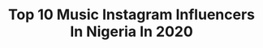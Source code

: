 ---
title: Top 10 Music Instagram Influencers In Nigeria In 2020
description: >-
  Find top music Instagram influencers in Nigeria in 2020. Most popular hashtags: #exploremore #stayhome #fashion #quarantine.
platform: Instagram
profiles:
  - username: "emmanuel_king__"
    fullname: >-
      Emmanuel-king Itegboje
    location: "Nigeria"
    followers: 22499
    engagement: 1227
    commentsToLikes: 0.037285
    id: ck15us3pqobfb0i19o05f8v6z
    verified: false
    hashtags: "#54artistry, #aesthetic, #nomakeup, #captured"
  - username: "nsg_papii"
    fullname: >-
      𝕡𝕒𝕡𝕚𝕚’𝕒𝕓𝕫
    location: "Nigeria"
    followers: 64067
    engagement: 1260
    commentsToLikes: 0.014014
    id: ck14lorofvqez0i19he98uskh
    verified: true
    hashtags: "#dscvratw2020, #unclevicdontplay, #nowaylikehome, #tottingham"
  - username: "ogd_nsg"
    fullname: >-
      BILLIONAIRE OGD💰
    location: "Nigeria"
    followers: 55438
    engagement: 736
    commentsToLikes: 0.012732
    id: ck6u81oq7owzm0j713r32ctvq
    verified: true
    hashtags: ""
  - username: "gina__david"
    fullname: >-
      Alpha Queen👑
    location: "Nigeria"
    followers: 6793
    engagement: 1023
    commentsToLikes: 0.038224
    id: ck15pt90kzjfu0i194wlc3uxy
    verified: false
    hashtags: "#santacamelate"
  - username: "superstarace"
    fullname: >-
      Superstar Ace
    location: "Nigeria"
    followers: 33816
    engagement: 278
    commentsToLikes: 0.108874
    id: ck5zuog9d2r3d0i140568yt3f
    verified: true
    hashtags: "#music, #gq, #lifestyle, #afrobeats"
  - username: "luigi.colombo1"
    fullname: >-
      Luigi Colombo
    location: "Nigeria"
    followers: 14246
    engagement: 1245
    commentsToLikes: 0.012457
    id: ck0w348jerj2s0i19q04o52l4
    verified: false
    hashtags: "#hairstyles, #hairforkids, #hairbyluigi, #firsts"
  - username: "sirbanko"
    fullname: >-
      Mr Banko
    location: "Nigeria"
    followers: 61889
    engagement: 288
    commentsToLikes: 0.032992
    id: ck5c59ocf31b60i11tnyhorpc
    verified: true
    hashtags: "#lyricalwerey, #afrobeats, #from2011todate, #fromtimeg"
  - username: "omobonike_"
    fullname: >-
      Bonike
    location: "Nigeria"
    followers: 11057
    engagement: 468
    commentsToLikes: 0.079698
    id: ck0tt4poi15bv0i19il00mogv
    verified: false
    hashtags: "#downtheaisle19, #22, #2020"
  - username: "se_phi_ne"
    fullname: >-
      Adesewa 👑
    location: "Nigeria"
    followers: 43892
    engagement: 200
    commentsToLikes: 0.048641
    id: ck6tjoge4345u0j71yg4dojcu
    verified: false
    hashtags: "#paintings, #painting, #artwork, #artworks"
  - username: "brownieshane12"
    fullname: >-
      
    location: "Nigeria"
    followers: 7786
    engagement: 439
    commentsToLikes: 0.063426
    id: ck5c9s1rwc07y0i11pdia5zwc
    verified: false
    hashtags: "#quarantineandchill, #princecyril5, #indoor, #stayathome"
---